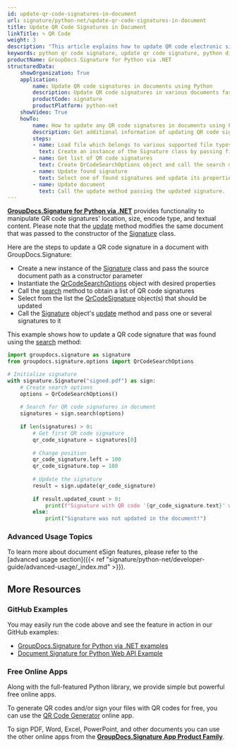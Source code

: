 ```yaml
---
id: update-qr-code-signatures-in-document
url: signature/python-net/update-qr-code-signatures-in-document
title: Update QR Code Signatures in Document
linkTitle: ✎ QR Code
weight: 3
description: "This article explains how to update QR code electronic signatures with GroupDocs.Signature for Python via .NET API."
keywords: python qr code signature, update qr code signature, python digital signature
productName: GroupDocs.Signature for Python via .NET
structuredData:
    showOrganization: True
    application:    
        name: Update QR code signatures in documents using Python    
        description: Update QR code signatures in various documents fast and easily with Python language and GroupDocs.Signature for Python via .NET APIs
        productCode: signature
        productPlatform: python-net 
    showVideo: True
    howTo:
        name: How to update any QR code signatures in documents using Python 
        description: Get additional information of updating QR code signatures in documents with Python
        steps:
        - name: Load file which belongs to various supported file types
          text: Create an instance of the Signature class by passing file path or stream as a constructor parameter.
        - name: Get list of QR code signatures
          text: Create QrCodeSearchOptions object and call the search method with it.
        - name: Update found signature
          text: Select one of found signatures and update its properties as needed.
        - name: Update document
          text: Call the update method passing the updated signature.
---
```

[**GroupDocs.Signature for Python via .NET**](https://products.groupdocs.com/signature/python-net) provides functionality to manipulate QR code signatures' location, size, encode type, and textual content.
Please note that the [update](https://reference.groupdocs.com/signature/python-net/groupdocs.signature/signature/update/) method modifies the same document that was passed to the constructor of the [Signature](https://reference.groupdocs.com/signature/python-net/groupdocs.signature/signature) class.

Here are the steps to update a QR code signature in a document with GroupDocs.Signature:

* Create a new instance of the [Signature](https://reference.groupdocs.com/signature/python-net/groupdocs.signature/signature) class and pass the source document path as a constructor parameter
* Instantiate the [QrCodeSearchOptions](https://reference.groupdocs.com/signature/python-net/groupdocs.signature.options/qrcodesearchoptions) object with desired properties
* Call the [search](https://reference.groupdocs.com/signature/python-net/groupdocs.signature/signature/search) method to obtain a list of QR code signatures
* Select from the list the [QrCodeSignature](https://reference.groupdocs.com/signature/python-net/groupdocs.signature.domain/qrcodesignature) object(s) that should be updated
* Call the [Signature](https://reference.groupdocs.com/signature/python-net/groupdocs.signature/signature) object's [update](https://reference.groupdocs.com/signature/python-net/groupdocs.signature/signature/update/) method and pass one or several signatures to it

This example shows how to update a QR code signature that was found using the [search](https://reference.groupdocs.com/signature/python-net/groupdocs.signature/signature/search) method:

```python
import groupdocs.signature as signature
from groupdocs.signature.options import QrCodeSearchOptions

# Initialize signature
with signature.Signature("signed.pdf") as sign:
    # Create search options
    options = QrCodeSearchOptions()
    
    # Search for QR code signatures in document
    signatures = sign.search(options)
    
    if len(signatures) > 0:
        # Get first QR code signature
        qr_code_signature = signatures[0]
        
        # Change position
        qr_code_signature.left = 100
        qr_code_signature.top = 100
        
        # Update the signature
        result = sign.update(qr_code_signature)
        
        if result.updated_count > 0:
            print(f"Signature with QR code '{qr_code_signature.text}' was updated in the document")
        else:
            print("Signature was not updated in the document!")
```

### Advanced Usage Topics

To learn more about document eSign features, please refer to the [advanced usage section]({{< ref "signature/python-net/developer-guide/advanced-usage/_index.md" >}}).

## More Resources

### GitHub Examples

You may easily run the code above and see the feature in action in our GitHub examples:

* [GroupDocs.Signature for Python via .NET examples](https://github.com/groupdocs-signature/GroupDocs.Signature-for-Python-via-.NET)
* [Document Signature for Python Web API Example](https://github.com/groupdocs-signature/GroupDocs.Signature-for-Python-via-.NET-Web-API)

### Free Online Apps

Along with the full-featured Python library, we provide simple but powerful free online apps.

To generate QR codes and/or sign your files with QR codes for free, you can use the [QR Code Generator](https://products.groupdocs.app/signature/generate/qrcode) online app.

To sign PDF, Word, Excel, PowerPoint, and other documents you can use the other online apps from the **[GroupDocs.Signature App Product Family](https://products.groupdocs.app/signature/family)**.